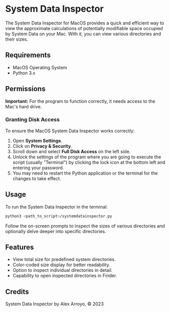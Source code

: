 # System Data Inspector

The System Data Inspector for MacOS provides a quick and efficient way to view the approximate calculations of potentially modifiable space occupied by System Data on your Mac. With it, you can view various directories and their sizes.

## Requirements

- MacOS Operating System
- Python 3.x

## Permissions

**Important:** For the program to function correctly, it needs access to the Mac's hard drive.

### Granting Disk Access

To ensure the MacOS System Data Inspector works correctly:

1. Open **System Settings**.
2. Click on **Privacy & Security**.
3. Scroll down and select **Full Disk Access** on the left side.
4. Unlock the settings of the program where you are going to execute the script (usually "Terminal") by clicking the lock icon at the bottom left and entering your password.
5. You may need to restart the Python application or the terminal for the changes to take effect.

## Usage

To run the System Data Inspector in the terminal:

```bash
python3 <path_to_script>/systemdatainspector.py
```

Follow the on-screen prompts to inspect the sizes of various directories and optionally delve deeper into specific directories.

## Features

- View total size for predefined system directories.
- Color-coded size display for better readability.
- Option to inspect individual directories in detail.
- Capability to open inspected directories in Finder.

## Credits

System Data Inspector by Alex Arroyo, &copy; 2023